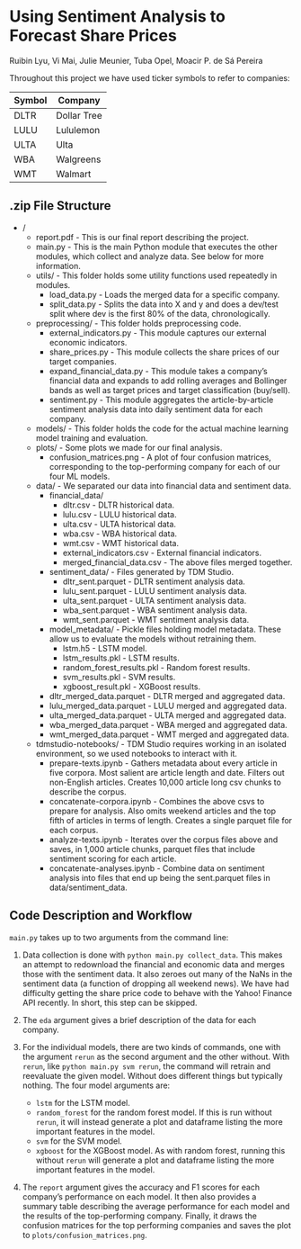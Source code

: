 # Using Sentiment Analysis to Forecast Share Prices

Ruibin Lyu, Vi Mai, Julie Meunier, Tuba Opel, Moacir P. de Sá Pereira

Throughout this project we have used ticker symbols to refer to companies:

Symbol | Company
-------|--------
DLTR   | Dollar Tree
LULU   | Lululemon
ULTA   | Ulta
WBA    | Walgreens
WMT    | Walmart

## .zip File Structure

- /
    - report.pdf - This is our final report describing the project.
    - main.py - This is the main Python module that executes the other modules, 
      which collect and analyze data. See below for more information.
    - utils/ - This folder holds some utility functions used repeatedly in 
      modules.
      - load_data.py - Loads the merged data for a specific company.
      - split_data.py - Splits the data into X and y and does a dev/test split
        where dev is the first 80% of the data, chronologically.
    - preprocessing/ - This folder holds preprocessing code.
        - external_indicators.py - This module captures our external economic 
          indicators.
        - share_prices.py - This module collects the share prices of our target 
          companies.
        - expand_financial_data.py - This module takes a company’s financial data 
          and expands to add rolling averages and Bollinger bands as well as target 
          prices and target classification (buy/sell).
        - sentiment.py - This module aggregates the article-by-article sentiment 
          analysis data into daily sentiment data for each company.
    - models/ - This folder holds the code for the actual machine learning model 
      training and evaluation.
    - plots/ - Some plots we made for our final analysis.
        - confusion_matrices.png - A plot of four confusion matrices,
          corresponding to the top-performing company for each of our four ML
          models.
    - data/ - We separated our data into financial data and sentiment data.
        - financial_data/
            - dltr.csv - DLTR historical data.
            - lulu.csv - LULU historical data.
            - ulta.csv - ULTA historical data.
            - wba.csv - WBA historical data.
            - wmt.csv - WMT historical data.
            - external_indicators.csv - External financial indicators.
            - merged_financial_data.csv - The above files merged together.
        - sentiment_data/ - Files generated by TDM Studio.
            - dltr_sent.parquet - DLTR sentiment analysis data.
            - lulu_sent.parquet - LULU sentiment analysis data.
            - ulta_sent.parquet - ULTA sentiment analysis data.
            - wba_sent.parquet - WBA sentiment analysis data.
            - wmt_sent.parquet - WMT sentiment analysis data.
        - model_metadata/ - Pickle files holding model metadata. These allow us
          to evaluate the models without retraining them.
            - lstm.h5 - LSTM model.
            - lstm_results.pkl - LSTM results.
            - random_forest_results.pkl - Random forest results.
            - svm_results.pkl - SVM results.
            - xgboost_result.pkl - XGBoost results.
        - dltr_merged_data.parquet - DLTR merged and aggregated data.
        - lulu_merged_data.parquet - LULU merged and aggregated data.
        - ulta_merged_data.parquet - ULTA merged and aggregated data.
        - wba_merged_data.parquet - WBA merged and aggregated data.
        - wmt_merged_data.parquet - WMT merged and aggregated data.
    - tdmstudio-notebooks/ - TDM Studio requires working in an isolated 
      environment, so we used notebooks to interact with it.
        - prepare-texts.ipynb - Gathers metadata about every article in five corpora.
          Most salient are article length and date. Filters out non-English articles.
          Creates 10,000 article long csv chunks to describe the corpus.
        - concatenate-corpora.ipynb - Combines the above csvs to prepare for 
          analysis. Also omits weekend articles and the top fifth of articles in 
          terms of length. Creates a single parquet file for each corpus.
        - analyze-texts.ipynb - Iterates over the corpus files above and saves,
          in 1,000 article chunks, parquet files that include sentiment scoring for
          each article. 
        - concatenate-analyses.ipynb - Combine data on sentiment analysis into files
          that end up being the sent.parquet files in data/sentiment_data.

## Code Description and Workflow

`main.py` takes up to two arguments from the command line:

1. Data collection is done with `python main.py collect_data`. This makes an attempt to redownload the financial and economic data and merges those with the sentiment data. It also zeroes out many of the NaNs in the sentiment data (a function of dropping all weekend news).
We have had difficulty getting the share price code to behave with the Yahoo! Finance API recently. In short, this step can be skipped.

2. The `eda` argument gives a brief description of the data for each company. 

3. For the individual models, there are two kinds of commands, one with the argument `rerun` as the second argument and the other without. With `rerun`, like `python main.py svm rerun`, the command will retrain and reevaluate the given model. Without does different things but typically nothing. The four model arguments are:
    - `lstm` for the LSTM model.
    - `random_forest` for the random forest model. If this is run without `rerun`, it will instead generate a plot and dataframe listing the more important features in the model.
    - `svm` for the SVM model.
    - `xgboost` for the XGBoost model. As with random forest, running this without `rerun` will generate a plot and dataframe listing the more important features in the model.

4. The `report` argument gives the accuracy and F1 scores for each company’s performance on each model. It then also provides a summary table describing the average performance for each model and the results of the top-performing company. Finally, it draws the confusion matrices for the top performing companies and saves the plot to `plots/confusion_matrices.png`.

